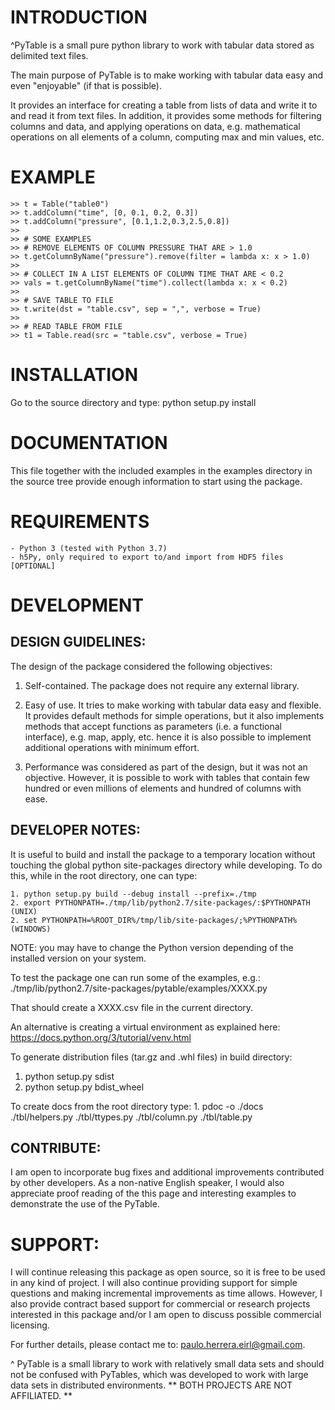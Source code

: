 # INTRODUCTION

^PyTable is a small pure python library to work with tabular data stored as delimited 
text files.

The main purpose of PyTable is to make working with tabular data easy and even "enjoyable" (if that is possible).

It provides an interface for creating a table from lists of data and write it to and read it from text files. In addition, it provides some methods for filtering columns and data, and applying operations on data, e.g. mathematical operations on all elements of a column, computing max and min values, etc.

# EXAMPLE

```
>> t = Table("table0")
>> t.addColumn("time", [0, 0.1, 0.2, 0.3])
>> t.addColumn("pressure", [0.1,1.2,0.3,2.5,0.8])
>>
>> # SOME EXAMPLES
>> # REMOVE ELEMENTS OF COLUMN PRESSURE THAT ARE > 1.0
>> t.getColumnByName("pressure").remove(filter = lambda x: x > 1.0)
>>
>> # COLLECT IN A LIST ELEMENTS OF COLUMN TIME THAT ARE < 0.2
>> vals = t.getColumnByName("time").collect(lambda x: x < 0.2)
>>
>> # SAVE TABLE TO FILE
>> t.write(dst = "table.csv", sep = ",", verbose = True)
>> 
>> # READ TABLE FROM FILE 
>> t1 = Table.read(src = "table.csv", verbose = True)
```

# INSTALLATION

Go to the source directory and type:
python setup.py install

# DOCUMENTATION

This file together with the included examples in the examples directory in the
source tree provide enough information to start using the package.

# REQUIREMENTS

    - Python 3 (tested with Python 3.7)
    - h5Py, only required to export to/and import from HDF5 files  [OPTIONAL]

# DEVELOPMENT

## DESIGN GUIDELINES:

The design of the package considered the following objectives:

1. Self-contained. The package does not require any external library.

2. Easy of use. It tries to make working with tabular data easy and flexible. It provides
   default methods for simple operations, but it also implements methods that accept
   functions as parameters (i.e. a functional interface), e.g. map, apply, etc. hence
   it is also possible to implement additional operations with minimum effort.

3. Performance was considered as part of the design, but it was not an objective. 
   However, it is possible to work with tables that contain few hundred or even millions of 
   elements and hundred of columns with ease. 

## DEVELOPER NOTES:

It is useful to build and install the package to a temporary location without
touching the global python site-packages directory while developing. To do
this, while in the root directory, one can type:

    1. python setup.py build --debug install --prefix=./tmp
    2. export PYTHONPATH=./tmp/lib/python2.7/site-packages/:$PYTHONPATH (UNIX)
	2. set PYTHONPATH=%ROOT_DIR%/tmp/lib/site-packages/;%PYTHONPATH%             (WINDOWS)

NOTE: you may have to change the Python version depending of the installed
version on your system. 

To test the package one can run some of the examples, e.g.:
./tmp/lib/python2.7/site-packages/pytable/examples/XXXX.py

That should create a XXXX.csv file in the current directory.

An alternative is creating a virtual environment as explained here:
https://docs.python.org/3/tutorial/venv.html

To generate distribution files (tar.gz and .whl files) in build directory:

1. python setup.py sdist
2. python setup.py bdist_wheel

To create docs from the root directory type:
    1. pdoc -o ./docs ./tbl/helpers.py ./tbl/ttypes.py ./tbl/column.py ./tbl/table.py
    
## CONTRIBUTE:

I am open to incorporate bug fixes and additional improvements contributed by other
developers. As a non-native English speaker, I would also appreciate proof reading of
the this page and interesting examples to demonstrate the use of the PyTable.

# SUPPORT:

I will continue releasing this package as open source, so it is free to be used 
in any kind of project. I will also continue providing support for simple questions 
and making incremental improvements as time allows. However, I also  provide 
contract based support for commercial or research projects interested in this 
package and/or I am open to discuss possible commercial licensing.

For further details, please contact me to: paulo.herrera.eirl@gmail.com.

^ PyTable is a small library to work with relatively small data sets and should not be
  confused with PyTables, which was developed to work with large data sets in distributed
  environments. 
  ** BOTH PROJECTS ARE NOT AFFILIATED. **

